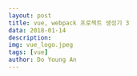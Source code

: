 ```yaml
---
layout: post
title: vue, webpack 프로젝트 생성기 3
data: 2018-01-14
description: 
img: vue_logo.jpeg
tags: [vue]
author: Do Young An
---
```

